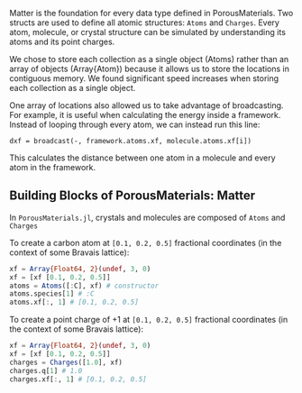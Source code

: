 Matter is the foundation for every data type defined in PorousMaterials. Two structs are used to define all atomic structures: `Atoms` and `Charges`. Every atom, molecule, or crystal structure can be simulated by understanding its atoms and its point charges.

We chose to store each collection as a single object (Atoms) rather than an array of objects (Array{Atom}) because it allows us to store the locations in contiguous memory. We found significant speed increases when storing each collection as a single object.

One array of locations also allowed us to take advantage of broadcasting. For example, it is useful when calculating the energy inside a framework. Instead of looping through every atom, we can instead run this line:

```
dxf = broadcast(-, framework.atoms.xf, molecule.atoms.xf[i])
```

This calculates the distance between one atom in a molecule and every atom in the framework.

## Building Blocks of PorousMaterials: Matter

In `PorousMaterials.jl`, crystals and molecules are composed of `Atoms` and `Charges`

To create a carbon atom at `[0.1, 0.2, 0.5]` fractional coordinates (in the context of some Bravais lattice):
```julia
xf = Array{Float64, 2}(undef, 3, 0)
xf = [xf [0.1, 0.2, 0.5]]
atoms = Atoms([:C], xf) # constructor
atoms.species[1] # :C
atoms.xf[:, 1] # [0.1, 0.2, 0.5]
```

To create a point charge of +1 at `[0.1, 0.2, 0.5]` fractional coordinates (in the context of some Bravais lattice):
```julia
xf = Array{Float64, 2}(undef, 3, 0)
xf = [xf [0.1, 0.2, 0.5]]
charges = Charges([1.0], xf)
charges.q[1] # 1.0
charges.xf[:, 1] # [0.1, 0.2, 0.5]
```
